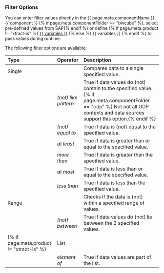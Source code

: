 
### Filter Options

You can enter filter values directly in the {{ page.meta.componentName }} {{ component }} 
{% if page.meta.componentFolder == "bwcube" %}, select pre-defined values from SAP{% endif %}
or define {% if page.meta.product != "xtract-is" %} [{{ variables }}](edit-runtime-parameters.md) {% else %} {{ variables }} {% endif %} to pass values during runtime.


The following filter options are available:

| Type | Operator |  Description    |  
|:---------|:---------|:-------------|
| Single | | Compares data to a single specified value. |
||*(not) like pattern* |  True if data values do (not) contain to the specified value.{% if page.meta.componentFolder == "odp" %} Not not all ODP contexts and data sources support this option.{% endif %} |
||*(not) equal to* |  True if data is (not) equal to the specified value.|
||*at least* |  True if data is greater than or equal to the specified value.|
||*more than* |  True if data is greater than the specified value.|
||*at most* | True if data is less than or equal to the specified value.|
||*less than* | True if data is less than the specified value.|
| Range | | Checks if the data is (not) within a specified range of values. |
||*(not) between* | True if data values do (not) lie between the 2 specified values. |
{% if page.meta.product != "xtract-is" %} | List | | Checks if the data is part of a specified list of values.
| | *element of* | True if data values are part of the list. |{% endif %}

